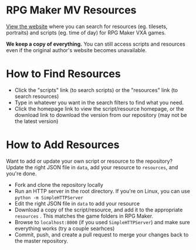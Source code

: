 # RPG Maker MV Resources

[View the website](http://ashes999.github.io/rpg-maker-mv-resources) where you can search for resources (eg. tilesets, portraits) and scripts (eg. time of day) for RPG Maker VXA games.

**We keep a copy of everything.** You can still access scripts and resources even if the original author's website becomes unavailable.

# How to Find Resources

- Click the "scripts" link (to search scripts) or the "resources" link (to search resources)
- Type in whatever you want in the search filters to find what you need.
- Click the homepage link to view the script/resource homepage, or the download link to download the version from our repository (may not be the latest version)

# How to Add Resources

Want to add or update your own script or resource to the repository? Update the right JSON file in `data`, add your resource to `resources`, and you're done.

- Fork and clone the repository locally
- Run an HTTP server in the root directory. If you're on Linux, you can use `python -m SimpleHTTPServer`
- Edit the right JSON file in `data` to add your resource
- Download a copy of the script/resource, and add it to the appropriate `resources` . This matches the game folders in RPG Maker.
- Browse to `localhost:8000` (if you used `SimpleHTTPServer`) and make sure everything works (try a couple searhces)
- Commit, push, and create a pull request to merge your changes back to the master repository.




